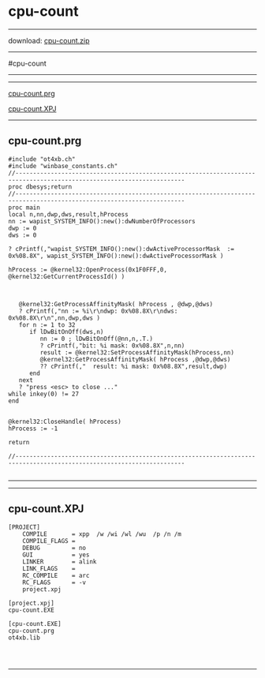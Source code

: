 # cpu-count  
 
------ 
 
download: [cpu-count.zip](cpu-count.zip) 
 
 
------ 
          
 
 
#cpu-count                      
  
----  
  
 
------ 
 
 
[cpu-count.prg](#cpu-count.prg)   
 
[cpu-count.XPJ](#cpu-count.XPJ)   
 
------ 
 
## cpu-count.prg  
       
``` 
#include "ot4xb.ch"
#include "winbase_constants.ch"
//----------------------------------------------------------------------------------------------------------------------
proc dbesys;return
//----------------------------------------------------------------------------------------------------------------------
proc main                                                 
local n,nn,dwp,dws,result,hProcess
nn := wapist_SYSTEM_INFO():new():dwNumberOfProcessors
dwp := 0 
dws := 0                                       

? cPrintf(,"wapist_SYSTEM_INFO():new():dwActiveProcessorMask  := 0x%08.8X", wapist_SYSTEM_INFO():new():dwActiveProcessorMask )

hProcess := @kernel32:OpenProcess(0x1F0FFF,0, @kernel32:GetCurrentProcessId() )



   @kernel32:GetProcessAffinityMask( hProcess , @dwp,@dws)
   ? cPrintf(,"nn := %i\r\ndwp: 0x%08.8X\r\ndws: 0x%08.8X\r\n",nn,dwp,dws )
   for n := 1 to 32
      if lDwBitOnOff(dws,n)      
         nn := 0 ; lDwBitOnOff(@nn,n,.T.)      
         ? cPrintf(,"bit: %i mask: 0x%08.8X",n,nn)
         result := @kernel32:SetProcessAffinityMask(hProcess,nn)
         @kernel32:GetProcessAffinityMask( hProcess ,@dwp,@dws)
         ?? cPrintf(,"  result: %i mask: 0x%08.8X",result,dwp)
      end
   next             
   ? "press <esc> to close ..."
while inkey(0) != 27
end


@kernel32:CloseHandle( hProcess)
hProcess := -1                        

return 

//----------------------------------------------------------------------------------------------------------------------
       
``` 
       
------ 
 
------ 
 
## cpu-count.XPJ  
       
``` 
[PROJECT]
    COMPILE       = xpp  /w /wi /wl /wu  /p /n /m
    COMPILE_FLAGS = 
    DEBUG         = no
    GUI           = yes
    LINKER        = alink
    LINK_FLAGS    =
    RC_COMPILE    = arc
    RC_FLAGS      = -v
    project.xpj

[project.xpj]
cpu-count.EXE

[cpu-count.EXE]
cpu-count.prg
ot4xb.lib


       
``` 
       
------ 

